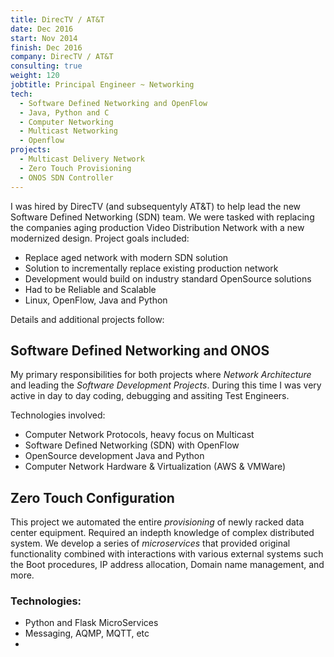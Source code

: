 ```yaml
---
title: DirecTV / AT&T
date: Dec 2016
start: Nov 2014
finish: Dec 2016
company: DirecTV / AT&T
consulting: true
weight: 120
jobtitle: Principal Engineer ~ Networking
tech:
  - Software Defined Networking and OpenFlow
  - Java, Python and C
  - Computer Networking
  - Multicast Networking
  - Openflow
projects:
  - Multicast Delivery Network
  - Zero Touch Provisioning 
  - ONOS SDN Controller
---
```


I was hired by DirecTV (and subsequentyly AT&T) to help lead the new
Software Defined Networking (SDN) team. We were tasked with replacing
the companies aging production Video Distribution Network with a new
modernized design. Project goals included:

- Replace aged network with modern SDN solution
- Solution to incrementally replace existing production network
- Development would build on industry standard OpenSource solutions
- Had to be Reliable and Scalable
- Linux, OpenFlow, Java and Python 

Details and additional projects follow:<!--more-->

## Software Defined Networking and ONOS

My primary responsibilities for both projects where _Network
Architecture_ and leading the _Software Development Projects_. During
this time I was very active in day to day coding, debugging and
assiting Test Engineers.

Technologies involved:

- Computer Network Protocols, heavy focus on Multicast
- Software Defined Networking (SDN) with OpenFlow
- OpenSource development Java and Python
- Computer Network Hardware & Virtualization (AWS & VMWare)

## Zero Touch Configuration

This project we automated the entire _provisioning_ of newly racked
data center equipment. Required an indepth knowledge of complex
distributed system. We develop a series of _microservices_ that
provided original functionality combined with interactions with
various external systems such the Boot procedures, IP address
allocation, Domain name management, and more.

### Technologies:

- Python and Flask MicroServices
- Messaging, AQMP, MQTT, etc
- 
